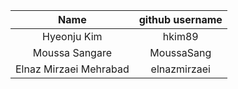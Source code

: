| Name  | github username |
|:---:|:---:|
| Hyeonju Kim | hkim89 |
| Moussa Sangare | MoussaSang |
| Elnaz Mirzaei Mehrabad | elnazmirzaei |
